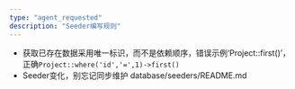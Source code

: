 ```yaml
---
type: "agent_requested"
description: "Seeder编写规则"
---
```

- 获取已存在数据采用唯一标识，而不是依赖顺序，错误示例‘Project::first()’，正确`Project::where('id','=',1)->first()`
- Seeder变化，别忘记同步维护 database/seeders/README.md

